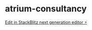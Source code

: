 # atrium-consultancy

[Edit in StackBlitz next generation editor ⚡️](https://stackblitz.com/~/github.com/khopilot/atrium-consultancy)